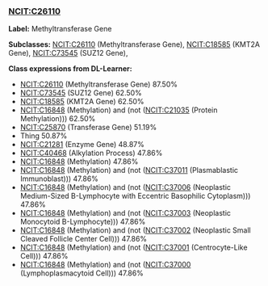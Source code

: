 
### [NCIT:C26110](http://purl.obolibrary.org/obo/NCIT_C26110)
**Label:** Methyltransferase Gene

**Subclasses:** [NCIT:C26110](http://purl.obolibrary.org/obo/NCIT_C26110) (Methyltransferase Gene), [NCIT:C18585](http://purl.obolibrary.org/obo/NCIT_C18585) (KMT2A Gene), [NCIT:C73545](http://purl.obolibrary.org/obo/NCIT_C73545) (SUZ12 Gene), 

**Class expressions from DL-Learner:**

- [NCIT:C26110](http://purl.obolibrary.org/obo/NCIT_C26110) (Methyltransferase Gene) 87.50%
- [NCIT:C73545](http://purl.obolibrary.org/obo/NCIT_C73545) (SUZ12 Gene) 62.50%
- [NCIT:C18585](http://purl.obolibrary.org/obo/NCIT_C18585) (KMT2A Gene) 62.50%
- [NCIT:C16848](http://purl.obolibrary.org/obo/NCIT_C16848) (Methylation) and (not ([NCIT:C21035](http://purl.obolibrary.org/obo/NCIT_C21035) (Protein Methylation))) 62.50%
- [NCIT:C25870](http://purl.obolibrary.org/obo/NCIT_C25870) (Transferase Gene) 51.19%
- Thing 50.87%
- [NCIT:C21281](http://purl.obolibrary.org/obo/NCIT_C21281) (Enzyme Gene) 48.87%
- [NCIT:C40468](http://purl.obolibrary.org/obo/NCIT_C40468) (Alkylation Process) 47.86%
- [NCIT:C16848](http://purl.obolibrary.org/obo/NCIT_C16848) (Methylation) 47.86%
- [NCIT:C16848](http://purl.obolibrary.org/obo/NCIT_C16848) (Methylation) and (not ([NCIT:C37011](http://purl.obolibrary.org/obo/NCIT_C37011) (Plasmablastic Immunoblast))) 47.86%
- [NCIT:C16848](http://purl.obolibrary.org/obo/NCIT_C16848) (Methylation) and (not ([NCIT:C37006](http://purl.obolibrary.org/obo/NCIT_C37006) (Neoplastic Medium-Sized B-Lymphocyte with Eccentric Basophilic Cytoplasm))) 47.86%
- [NCIT:C16848](http://purl.obolibrary.org/obo/NCIT_C16848) (Methylation) and (not ([NCIT:C37003](http://purl.obolibrary.org/obo/NCIT_C37003) (Neoplastic Monocytoid B-Lymphocyte))) 47.86%
- [NCIT:C16848](http://purl.obolibrary.org/obo/NCIT_C16848) (Methylation) and (not ([NCIT:C37002](http://purl.obolibrary.org/obo/NCIT_C37002) (Neoplastic Small Cleaved Follicle Center Cell))) 47.86%
- [NCIT:C16848](http://purl.obolibrary.org/obo/NCIT_C16848) (Methylation) and (not ([NCIT:C37001](http://purl.obolibrary.org/obo/NCIT_C37001) (Centrocyte-Like Cell))) 47.86%
- [NCIT:C16848](http://purl.obolibrary.org/obo/NCIT_C16848) (Methylation) and (not ([NCIT:C37000](http://purl.obolibrary.org/obo/NCIT_C37000) (Lymphoplasmacytoid Cell))) 47.86%


